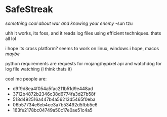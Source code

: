 # SafeStreak

*something cool about war and knowing your enemy* -sun tzu

uhh it works, its foss, and it reads log files using efficient techniques. thats all lol

i hope its cross platform? seems to work on linux, windows i hope, macos *maybe*

python requirements are requests for mojang/hypixel api and watchdog for log file watching (i think thats it)

cool mc people are:
- d9f9d8ea4f054a5fac211b51d9e448ad 
- 3712b4872b2346c38d6774fa3d27b58f
- 518d492516a447b4a56213d5465f0eba
- 06b57734e6eb4ee3a7b53492d5fbb5e6
- 163fe2178bc04749a50c17e0ae51c4a5